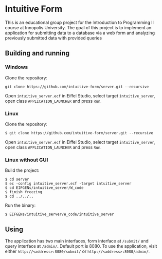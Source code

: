 # Intuitive Form

This is an educational group project for the Introduction to Programming II course at Innopolis University.
The goal of this project is to implement an application for submitting data to a database via a web form
and analyzing previously submitted data with provided queries

## Building and running

### Windows

Clone the repository:

    git clone https://github.com/intuitive-form/server.git --recursive

Open `intuitive_server.ecf` in Eiffel Studio, select target `intuitive_server`, open class `APPLICATION_LAUNCHER` and press `Run`.

### Linux

Clone the repository:

    $ git clone https://github.com/intuitive-form/server.git --recursive

Open `intuitive_server.ecf` in Eiffel Studio, select target `intuitive_server`, open class `APPLICATION_LAUNCHER` and press `Run`.


### Linux without GUI

Build the project:

    $ cd server
    $ ec -config intuitive_server.ecf -target intuitive_server
    $ cd EIFGENs/intuitive_server/W_code
    $ finish_freezing
    $ cd ../../..

Run the binary:

    $ EIFGENs/intuitive_server/W_code/intuitive_server 
    
## Using

The application has two main interfaces, form interface at `/submit/` and query interface at `/admin/`. Default port is 8080.
To use the application, visit either `http://<address>:8080/submit/` or `http://<address>:8080/admin/`.

